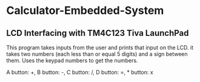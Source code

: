 # Calculator-Embedded-System
## LCD Interfacing with TM4C123 Tiva LaunchPad

This program takes inputs from the user and prints that input on the LCD. 
it takes two numbers (each less than or equal 5 digits) and a sign between them. 
Uses the keypad numbers to get the numbers. 

A button: +, B button: -, C button: /, D button: =, * button: x
